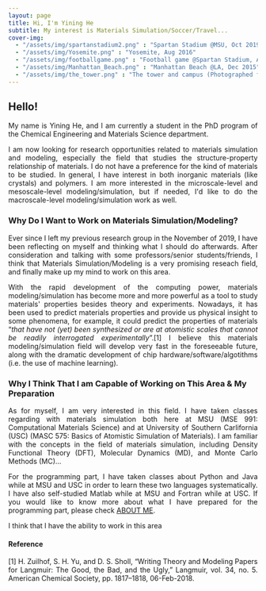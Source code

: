 ```yaml
---
layout: page
title: Hi, I'm Yining He
subtitle: My interest is Materials Simulation/Soccer/Travel...
cover-img: 
  - "/assets/img/spartanstadium2.png" : "Spartan Stadium @MSU, Oct 2019"
  - "/assets/img/Yosemite.png" : "Yosemite, Aug 2016"
  - "/assets/img/footballgame.png" : "Football game @Spartan Stadium, Aug 2019"
  - "/assets/img/Manhattan_Beach.png" : "Manhattan Beach @LA, Dec 2015"
  - "/assets/img/the_tower.png" : "The tower and campus (Photographed from library) @MSU, Dec 2019"
---
```


## Hello!
<p style="text-align: justify"> My name is Yining He, and I am currently a student in the PhD program of the Chemical Engineering and Materials Science department. </p>

<p style="text-align: justify"> I am now looking for research opportunities related to materials simulation and modeling, especially the field that studies the structure-property relationship of materials. I do not have a preference for the kind of materials to be studied. In general, I have interest in both inorganic materials (like crystals) and polymers. I am more interested in the microscale-level and mesoscale-level modeling/simulation, but if needed, I'd like to do the macroscale-level modeling/simulation work as well. </p>

### Why Do I Want to Work on Materials Simulation/Modeling?
<p style="text-align: justify"> Ever since I left my previous research group in the November of 2019, I have been reflecting on myself and thinking what I should do afterwards. After consideration and talking with some professors/senior students/friends, I think that Materials Simulation/Modeling is a very promising reseach field, and finally make up my mind to work on this area. </p>
  
<p style="text-align: justify"> With the rapid development of the computing power, materials modeling/simulation has become more and more powerful as a tool to study materials' properties besides theory and experiments. Nowadays, it has been used to predict materials properties and provide us physical insight to some phenomena, for example, it could predict the properties of materials “<i>that have not (yet) been synthesized or are at atomistic scales that cannot be readily interrogated experimentally</i>”.[1] I believe this materials modeling/simulation field will develop very fast in the foreseeable future, along with the dramatic development of chip hardware/software/algotithms (i.e. the use of machine learning). </p>

### Why I Think That I am Capable of Working on This Area & My Preparation
<p style="text-align: justify"> As for myself, I am very interested in this field. I have taken classes regarding with materials simulation both here at MSU (MSE 991: Computational Materials Science) and at University of Southern Carlifornia (USC) (MASC 575: Basics of Atomistic Simulation of Materials). I am familiar with the concepts in the field of materials simulation, including Density Functional Theory (DFT), Molecular Dynamics (MD), and Monte Carlo Methods (MC)... </p>

<p style="text-align: justify"> For the programming part, I have taken classes about Python and Java while at MSU and USC in order to learn these two languages systematically. I have also self-studied Matlab while at MSU and Fortran while at USC. If you would like to know more about what I have prepared for the programming part, please check <a href="/pages/aboutme.md">ABOUT ME</a>. </p>

I think that I have the ability to work in this area

#### Reference
<p style="text-align: justify"> [1] H. Zuilhof, S. H. Yu, and D. S. Sholl, “Writing Theory and Modeling Papers for Langmuir: The Good, the Bad, and the Ugly,” Langmuir, vol. 34, no. 5. American Chemical Society, pp. 1817–1818, 06-Feb-2018. </p>
